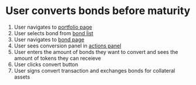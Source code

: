 # User converts bonds before maturity

1. User navigates to [portfolio page](../../pages/portfolio_page)
2. User selects bond from [bond list](../../pages/portfolio_page/features/bond_list.md)
3. User navigates to [bond page](../../pages/bond_page)
4. User sees conversion panel in [actions panel](../../pages/bond_page/features/actions_panel.md)
5. User enters the amount of bonds they want to convert and sees the amount of tokens they can receieve
6. User clicks convert button
7. User signs convert transaction and exchanges bonds for collateral assets
